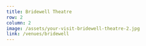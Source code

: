 ```yaml
---
title: Bridewell Theatre
row: 2
column: 2
image: /assets/your-visit-bridewell-theatre-2.jpg
link: /venues/bridewell
---
```

